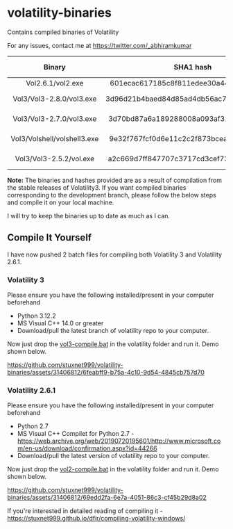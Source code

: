 # volatility-binaries
Contains compiled binaries of Volatility

For any issues, contact me at https://twitter.com/_abhiramkumar

| Binary | SHA1 hash | Compiled On |
|:------:|:---------:|:-----------:|
| Vol2.6.1/vol2.exe | 601ecac617185c8f811edee30a449a46fb6ff8a4 | N/A |
| Vol3/Vol3-2.8.0/vol3.exe | 3d96d21b4baed84d85ad4db56ac7378187a70925 | 2024-10-11 |
| Vol3/Vol3-2.7.0/vol3.exe | 3d70bd87a6a189288008a093af31ffaaa8586796 | 2024-06-07 |
| Vol3/Volshell/volshell3.exe | 9e32f767fcf0d6e11c2c2f873bcea00b56b27166 | 2024-06-07 |
| Vol3/Vol3-2.5.2/vol.exe | a2c669d7ff847707c3717cd3cef7310c953306d0 | 2024-02-14 |

**Note:** The binaries and hashes provided are as a result of compilation from the stable releases of Volatility3. If you want compiled binaries corresponding to the development branch, please follow the below steps and compile it on your local machine.

I will try to keep the binaries up to date as much as I can.

## Compile It Yourself

I have now pushed 2 batch files for compiling both Volatility 3 and Volatility 2.6.1.

### Volatility 3

Please ensure you have the following installed/present in your computer beforehand

+ Python 3.12.2
+ MS Visual C++ 14.0 or greater
+ Download/pull the latest branch of volatility repo to your computer.

Now just drop the [vol3-compile.bat](./vol3-compile.bat) in the volatility folder and run it. Demo shown below.

https://github.com/stuxnet999/volatility-binaries/assets/31406812/6feabff9-b75a-4c10-9d54-4845cb757d70

### Volatility 2.6.1

Please ensure you have the following installed/present in your computer beforehand

+ Python 2.7
+ MS Visual C++ Compilet for Python 2.7 - https://web.archive.org/web/20190720195601/http://www.microsoft.com/en-us/download/confirmation.aspx?id=44266
+ Download/pull the latest version of volatility repo to your computer.

Now just drop the [vol2-compile.bat](./vol2-compile.bat) in the volatility folder and run it. Demo shown below.

https://github.com/stuxnet999/volatility-binaries/assets/31406812/69edd2fa-6e7a-4051-86c3-cf45b29d8a02

If you're interested in detailed reading of compiling it - https://stuxnet999.github.io/dfir/compiling-volatility-windows/
